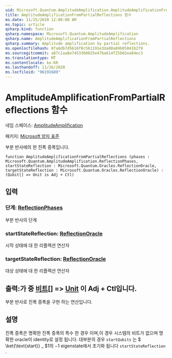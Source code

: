 ```yaml
---
uid: Microsoft.Quantum.AmplitudeAmplification.AmplitudeAmplificationFromPartialReflections
title: AmplitudeAmplificationFromPartialReflections 함수
ms.date: 11/25/2020 12:00:00 AM
ms.topic: article
qsharp.kind: function
qsharp.namespace: Microsoft.Quantum.AmplitudeAmplification
qsharp.name: AmplitudeAmplificationFromPartialReflections
qsharp.summary: Amplitude amplification by partial reflections.
ms.openlocfilehash: 8fa6db7d5616f8c561191e3da00a69b05041b279
ms.sourcegitcommit: a87c1aa8e7453360025e47ba614f25b02ea84ec3
ms.translationtype: MT
ms.contentlocale: ko-KR
ms.lasthandoff: 11/26/2020
ms.locfileid: "96191689"
---
```

# <a name="amplitudeamplificationfrompartialreflections-function"></a>AmplitudeAmplificationFromPartialReflections 함수

네임 스페이스: [AmplitudeAmplification](xref:Microsoft.Quantum.AmplitudeAmplification)

패키지: [Microsoft 양자 표준](https://nuget.org/packages/Microsoft.Quantum.Standard)


부분 반사에의 한 진폭 증폭입니다.

```qsharp
function AmplitudeAmplificationFromPartialReflections (phases : Microsoft.Quantum.AmplitudeAmplification.ReflectionPhases, startStateReflection : Microsoft.Quantum.Oracles.ReflectionOracle, targetStateReflection : Microsoft.Quantum.Oracles.ReflectionOracle) : (Qubit[] => Unit is Adj + Ctl)
```


## <a name="input"></a>입력

### <a name="phases--reflectionphases"></a>단계: [ReflectionPhases](xref:Microsoft.Quantum.AmplitudeAmplification.ReflectionPhases)

부분 반사의 단계


### <a name="startstatereflection--reflectionoracle"></a>startStateReflection: [ReflectionOracle](xref:Microsoft.Quantum.Oracles.ReflectionOracle)

시작 상태에 대 한 리플렉션 연산자


### <a name="targetstatereflection--reflectionoracle"></a>targetStateReflection: [ReflectionOracle](xref:Microsoft.Quantum.Oracles.ReflectionOracle)

대상 상태에 대 한 리플렉션 연산자



## <a name="output--qubit--unit--is-adj--ctl"></a>출력:가 중 [비트](xref:microsoft.quantum.lang-ref.qubit)[] => [Unit](xref:microsoft.quantum.lang-ref.unit)  이 Adj + Ctl입니다.

부분 반사로 진폭 증폭을 구현 하는 연산입니다.

## <a name="remarks"></a>설명

진폭 증폭은 명확한 진폭 증폭의 특수 한 경우 이며,이 경우 시스템의 비트가 없으며 명확한 oracle이 identity로 설정 됩니다.
대부분의 경우 `startQubits` 는 $ \ket{\text{start}} \_ $1의 $-$1 eigenstate에서 초기화 됩니다 `startStateReflection` .